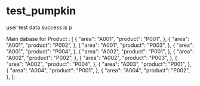 # test_pumpkin

user test data success is p

Main dabase for Product  : [
      {
        "area": "A001",
        "product": "P001",
      },
      {
        "area": "A001",
        "product": "P002",
      },
      {
        "area": "A001",
        "product": "P003",
      },
      {
        "area": "A001",
        "product": "P004",
      },
      {
        "area": "A002",
        "product": "P001",
      },
      {
        "area": "A002",
        "product": "P002",
      },
      {
        "area": "A002",
        "product": "P003",
      },
      {
        "area": "A002",
        "product": "P004",
      },
      {
        "area": "A003",
        "product": "P001",
      },
      {
        "area": "A004",
        "product": "P001",
      },
      {
        "area": "A004",
        "product": "P002",
      },
    ]; 


